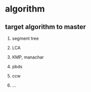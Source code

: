 # algorithm

## target algorithm to master

1. segment tree

2. LCA

3. KMP, manachar

4. pbds

5. ccw

6. ...